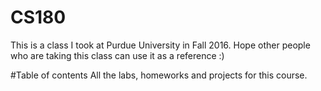 # CS180
This is a class I took at Purdue University in Fall 2016. Hope other people who are taking this class can use it as a reference :)

#Table of contents
All the labs, homeworks and projects for this course.
